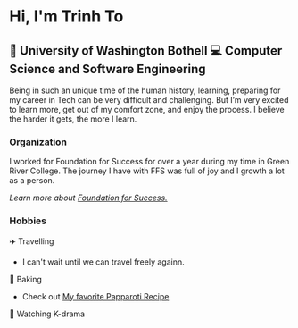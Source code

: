 # Hi, I'm Trinh To

## 🏫 University of Washington Bothell 💻 Computer Science and Software Engineering

Being in such an unique time of the human history, learning, preparing for my career in Tech can be very difficult and challenging. But I’m very excited to learn more, get out of my comfort zone, and enjoy the process. I believe the harder it gets, the more I learn.

### Organization

I worked for Foundation for Success for over a year during my time in Green River College. The journey I have with FFS was full of joy and I growth a lot as a person. 

_Learn more about [Foundation for Success.](foundation-for-success)_

### Hobbies

✈️ Travelling 
  * I can't wait until we can travel freely againn.

🍪 Baking
  * Check out [My favorite Papparoti Recipe](papparoti)

🎥 Watching K-drama



